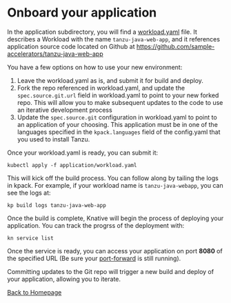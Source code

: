 # Onboard your application

In the application subdirectory, you will find a [workload.yaml](workload.yaml) file. It describes a Workload with the name `tanzu-java-web-app`, and it references application source code located on Github at https://github.com/sample-accelerators/tanzu-java-web-app

You have a few options on how to use your new environment:

1. Leave the workload.yaml as is, and submit it for build and deploy.
2. Fork the repo referenced in workload.yaml, and update the `spec.source.git.url` field in workload.yaml to point to your new forked repo. This will allow you to make subsequent updates to the code to use an iterative development process
3. Update the `spec.source.git` configuration in workload.yaml to point to an application of your choosing. This application must be in one of the languages specified in the `kpack.languages` field of the config.yaml that you used to install Tanzu.

Once your workload.yaml is ready, you can submit it:

`kubectl apply -f application/workload.yaml`

This will kick off the build process. You can follow along by tailing the logs in kpack. For example, if your workload name is `tanzu-java-webapp`, you can see the logs at:

```
kp build logs tanzu-java-web-app
```

Once the build is complete, Knative will begin the process of deploying your application. You can track the progrss of the deployment with:

```
kn service list
```

Once the service is ready, you can access your application on port **8080** of the specified URL (Be sure your [port-forward](../knative/3-knative.md) is still running).

Committing updates to the Git repo will trigger a new build and deploy of your application, allowing you to iterate.

[Back to Homepage](../README.md)